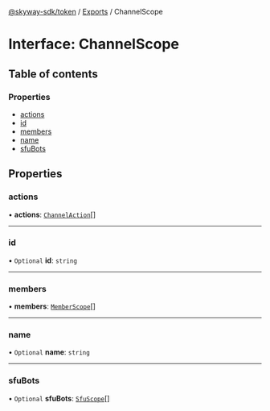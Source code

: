 [@skyway-sdk/token](../README.md) / [Exports](../modules.md) / ChannelScope

# Interface: ChannelScope

## Table of contents

### Properties

- [actions](ChannelScope.md#actions)
- [id](ChannelScope.md#id)
- [members](ChannelScope.md#members)
- [name](ChannelScope.md#name)
- [sfuBots](ChannelScope.md#sfubots)

## Properties

### actions

• **actions**: [`ChannelAction`](../modules.md#channelaction)[]

___

### id

• `Optional` **id**: `string`

___

### members

• **members**: [`MemberScope`](MemberScope.md)[]

___

### name

• `Optional` **name**: `string`

___

### sfuBots

• `Optional` **sfuBots**: [`SfuScope`](SfuScope.md)[]

